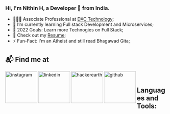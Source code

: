 ### Hi, I'm Nithin H, a Developer 🚀 from India.
- 👨🏽‍💻 Associate Professional at [DXC Technology][dxc];
- 🌱 I’m currently learning Full stack Development and Microservices;
- 🙇 2022 Goals: Learn more Technogies on Full Stack;
- 📙 Check out my [Resume][Resume];
- ⚡️ Fun-Fact: I'm an Atheist and still read Bhagawad Gita;

## 📬 Find me at
[<img align="left" alt="instagram" width="100px" src="https://cdn1.iconfinder.com/data/icons/social-media-circle-7/512/Circled_Instagram_svg-512.png" />][instagram]
[<img align="left" alt="linkedin" width="100px" src="https://cdn0.iconfinder.com/data/icons/typicons-2/24/social-linkedin-circular-512.png" />][linkedin]
[<img align="left" alt="hackerearth" width="100px" src="https://cdn.icon-icons.com/icons2/2389/PNG/512/hackerearth_logo_icon_145208.png" />][hackerearth]
[<img align="left" alt="github" width="100px" src="https://cdn0.iconfinder.com/data/icons/social-network-9/50/29-512.png" />][github]
<br />

## Languages and Tools:




[dxc]: https://dxc.com/in/en
[Resume]: https://www.linkedin.com/in/nithin-h-7181a1132/
[instagram]: https://www.instagram.com/thekarthikeyaa/
[linkedin]: https://www.linkedin.com/in/nithin-h-7181a1132/
[hackerearth]: https://www.hackerearth.com/@krishnanithin1998
[github]: https://github.com/NithinHari
